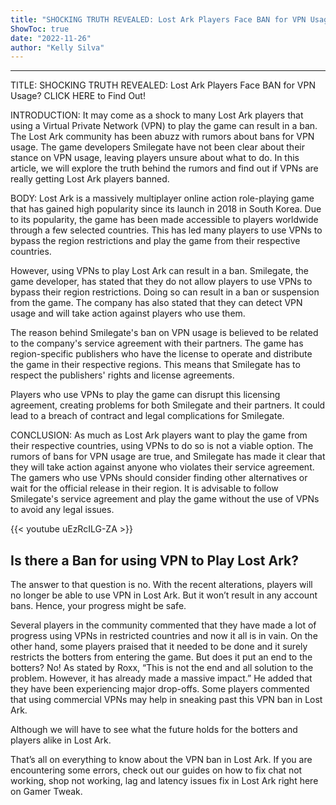 ```yaml
---
title: "SHOCKING TRUTH REVEALED: Lost Ark Players Face BAN for VPN Usage? CLICK HERE to Find Out!"
ShowToc: true 
date: "2022-11-26"
author: "Kelly Silva"
---
```

*****
TITLE: SHOCKING TRUTH REVEALED: Lost Ark Players Face BAN for VPN Usage? CLICK HERE to Find Out!

INTRODUCTION:
It may come as a shock to many Lost Ark players that using a Virtual Private Network (VPN) to play the game can result in a ban. The Lost Ark community has been abuzz with rumors about bans for VPN usage. The game developers Smilegate have not been clear about their stance on VPN usage, leaving players unsure about what to do. In this article, we will explore the truth behind the rumors and find out if VPNs are really getting Lost Ark players banned.

BODY:
Lost Ark is a massively multiplayer online action role-playing game that has gained high popularity since its launch in 2018 in South Korea. Due to its popularity, the game has been made accessible to players worldwide through a few selected countries. This has led many players to use VPNs to bypass the region restrictions and play the game from their respective countries.

However, using VPNs to play Lost Ark can result in a ban. Smilegate, the game developer, has stated that they do not allow players to use VPNs to bypass their region restrictions. Doing so can result in a ban or suspension from the game. The company has also stated that they can detect VPN usage and will take action against players who use them.

The reason behind Smilegate's ban on VPN usage is believed to be related to the company's service agreement with their partners. The game has region-specific publishers who have the license to operate and distribute the game in their respective regions. This means that Smilegate has to respect the publishers' rights and license agreements.

Players who use VPNs to play the game can disrupt this licensing agreement, creating problems for both Smilegate and their partners. It could lead to a breach of contract and legal complications for Smilegate.

CONCLUSION:
As much as Lost Ark players want to play the game from their respective countries, using VPNs to do so is not a viable option. The rumors of bans for VPN usage are true, and Smilegate has made it clear that they will take action against anyone who violates their service agreement. The gamers who use VPNs should consider finding other alternatives or wait for the official release in their region. It is advisable to follow Smilegate's service agreement and play the game without the use of VPNs to avoid any legal issues.

{{< youtube uEzRcILG-ZA >}} 



## Is there a Ban for using VPN to Play Lost Ark?
 
The answer to that question is no. With the recent alterations, players will no longer be able to use VPN in Lost Ark. But it won’t result in any account bans. Hence, your progress might be safe.
 

 
Several players in the community commented that they have made a lot of progress using VPNs in restricted countries and now it all is in vain. On the other hand, some players praised that it needed to be done and it surely restricts the botters from entering the game. But does it put an end to the botters? No! As stated by Roxx, “This is not the end and all solution to the problem. However, it has already made a massive impact.” He added that they have been experiencing major drop-offs. Some players commented that using commercial VPNs may help in sneaking past this VPN ban in Lost Ark.
 
Although we will have to see what the future holds for the botters and players alike in Lost Ark.
 
That’s all on everything to know about the VPN ban in Lost Ark. If you are encountering some errors, check out our guides on how to fix chat not working, shop not working, lag and latency issues fix in Lost Ark right here on Gamer Tweak.



